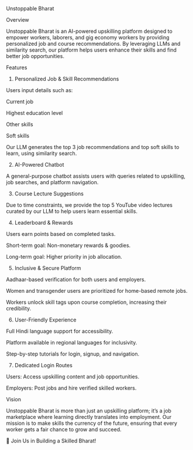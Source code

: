 Unstoppable Bharat

Overview

Unstoppable Bharat is an AI-powered upskilling platform designed to empower workers, laborers, and gig economy workers by providing personalized job and course recommendations. By leveraging LLMs and similarity search, our platform helps users enhance their skills and find better job opportunities.

Features

1. Personalized Job & Skill Recommendations

Users input details such as:

Current job

Highest education level

Other skills

Soft skills

Our LLM generates the top 3 job recommendations and top soft skills to learn, using similarity search.

2. AI-Powered Chatbot

A general-purpose chatbot assists users with queries related to upskilling, job searches, and platform navigation.

3. Course Lecture Suggestions

Due to time constraints, we provide the top 5 YouTube video lectures curated by our LLM to help users learn essential skills.

4. Leaderboard & Rewards

Users earn points based on completed tasks.

Short-term goal: Non-monetary rewards & goodies.

Long-term goal: Higher priority in job allocation.

5. Inclusive & Secure Platform

Aadhaar-based verification for both users and employers.

Women and transgender users are prioritized for home-based remote jobs.

Workers unlock skill tags upon course completion, increasing their credibility.

6. User-Friendly Experience

Full Hindi language support for accessibility.

Platform available in regional languages for inclusivity.

Step-by-step tutorials for login, signup, and navigation.

7. Dedicated Login Routes

Users: Access upskilling content and job opportunities.

Employers: Post jobs and hire verified skilled workers.

Vision

Unstoppable Bharat is more than just an upskilling platform; it’s a job marketplace where learning directly translates into employment. Our mission is to make skills the currency of the future, ensuring that every worker gets a fair chance to grow and succeed.

🚀 Join Us in Building a Skilled Bharat!